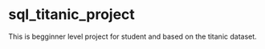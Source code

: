 # sql_titanic_project
This is begginner level project for student and based on the titanic dataset.
